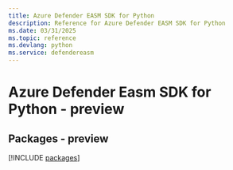 ```yaml
---
title: Azure Defender EASM SDK for Python
description: Reference for Azure Defender EASM SDK for Python
ms.date: 03/31/2025
ms.topic: reference
ms.devlang: python
ms.service: defendereasm
---
```

# Azure Defender Easm SDK for Python - preview
## Packages - preview
[!INCLUDE [packages](defender-easm-index.md)]